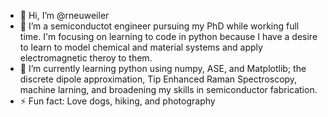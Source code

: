 - 👋 Hi, I’m @rneuweiler
- 👀 I’m a semiconductot engineer pursuing my PhD while working full time. I'm focusing on learning to code in python because I have a desire to learn to model chemical and material systems and apply electromagnetic theroy to them.
- 🌱 I’m currently learning python using numpy, ASE, and Matplotlib; the discrete dipole approximation, Tip Enhanced Raman Spectroscopy, machine larning, and broadening my skills in semiconductor fabrication.
- ⚡ Fun fact: Love dogs, hiking, and photography
